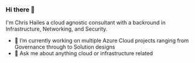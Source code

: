 ### Hi there 👋

I'm Chris Hailes a cloud agnostic consultant with a backround in Infrastructure, Networking, and Security.

- 🔭 I’m currently working on multiple Azure Cloud projects ranging from Governance through to Solution designs
- 💬 Ask me about anything cloud or infrastructure related
